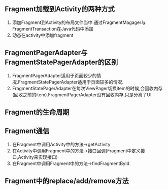 ##  Fragment加载到Activity的两种方式
1. 添加Fragment到Activity的布局文件当中.通过FragmentMagager与FragmentTransaction在Java代码中添加
2. 动态在activity中添加fragment

## FragmentPagerAdapter与FragmentStatePagerAdapter的区别
1. FragmentPagerAdapter适用于页面较少的情况.FragmentStatePagerAdapter适用于页面较多的情况.
2. FragmentStatePagerAdapter在每次ViewPager切换item的时候,会回收内存(回收之前的item).FragmentPagerAdapter没有回收内存,只是分离了UI

## Fragment的生命周期


## Fragment通信
1. 在Fragment中调用Activity中的方法->getActivity
2. 在Activity中调用Fragment中的方法->接口回调(Fragment中定义接口,Activity来实现接口)
3. 在Fragment中调用Fragment中的方法->findFragmentById

## Fragment中的replace/add/remove方法
